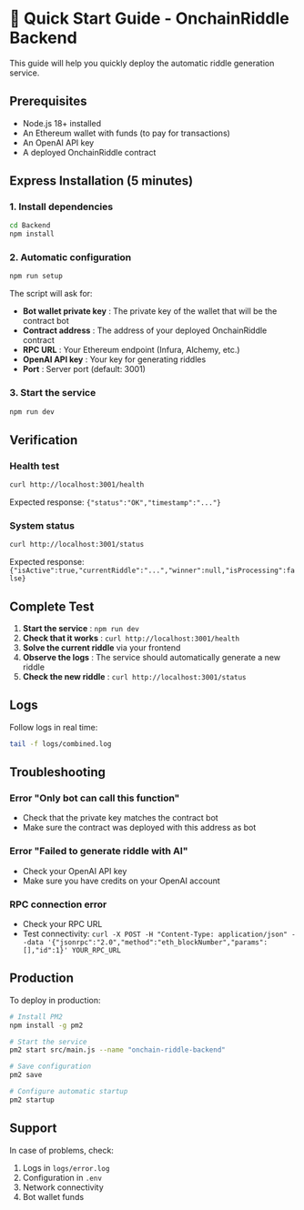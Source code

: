 # 🚀 Quick Start Guide - OnchainRiddle Backend

This guide will help you quickly deploy the automatic riddle generation service.

## Prerequisites

- Node.js 18+ installed
- An Ethereum wallet with funds (to pay for transactions)
- An OpenAI API key
- A deployed OnchainRiddle contract

## Express Installation (5 minutes)

### 1. Install dependencies
```bash
cd Backend
npm install
```

### 2. Automatic configuration
```bash
npm run setup
```

The script will ask for:
- **Bot wallet private key** : The private key of the wallet that will be the contract bot
- **Contract address** : The address of your deployed OnchainRiddle contract
- **RPC URL** : Your Ethereum endpoint (Infura, Alchemy, etc.)
- **OpenAI API key** : Your key for generating riddles
- **Port** : Server port (default: 3001)

### 3. Start the service
```bash
npm run dev
```

## Verification

### Health test
```bash
curl http://localhost:3001/health
```
Expected response: `{"status":"OK","timestamp":"..."}`

### System status
```bash
curl http://localhost:3001/status
```
Expected response: `{"isActive":true,"currentRiddle":"...","winner":null,"isProcessing":false}`

## Complete Test

1. **Start the service** : `npm run dev`
2. **Check that it works** : `curl http://localhost:3001/health`
3. **Solve the current riddle** via your frontend
4. **Observe the logs** : The service should automatically generate a new riddle
5. **Check the new riddle** : `curl http://localhost:3001/status`

## Logs

Follow logs in real time:
```bash
tail -f logs/combined.log
```

## Troubleshooting

### Error "Only bot can call this function"
- Check that the private key matches the contract bot
- Make sure the contract was deployed with this address as bot

### Error "Failed to generate riddle with AI"
- Check your OpenAI API key
- Make sure you have credits on your OpenAI account

### RPC connection error
- Check your RPC URL
- Test connectivity: `curl -X POST -H "Content-Type: application/json" --data '{"jsonrpc":"2.0","method":"eth_blockNumber","params":[],"id":1}' YOUR_RPC_URL`

## Production

To deploy in production:

```bash
# Install PM2
npm install -g pm2

# Start the service
pm2 start src/main.js --name "onchain-riddle-backend"

# Save configuration
pm2 save

# Configure automatic startup
pm2 startup
```

## Support

In case of problems, check:
1. Logs in `logs/error.log`
2. Configuration in `.env`
3. Network connectivity
4. Bot wallet funds 